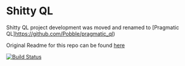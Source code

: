 # Shitty QL

Shitty QL project development was moved and renamed to [Pragmatic QL]https://github.com/Pobble/pragmatic_ql)


Original Readme for this repo can be found [here](https://github.com/equivalent/shitty_ql/blob/master/README-original.md)

[![Build Status](https://travis-ci.org/equivalent/shitty_ql.svg?branch=master)](https://travis-ci.org/equivalent/shitty_ql)
